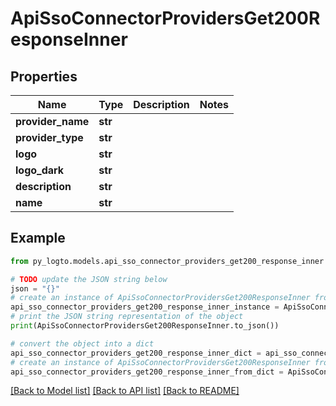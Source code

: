 # ApiSsoConnectorProvidersGet200ResponseInner


## Properties

Name | Type | Description | Notes
------------ | ------------- | ------------- | -------------
**provider_name** | **str** |  | 
**provider_type** | **str** |  | 
**logo** | **str** |  | 
**logo_dark** | **str** |  | 
**description** | **str** |  | 
**name** | **str** |  | 

## Example

```python
from py_logto.models.api_sso_connector_providers_get200_response_inner import ApiSsoConnectorProvidersGet200ResponseInner

# TODO update the JSON string below
json = "{}"
# create an instance of ApiSsoConnectorProvidersGet200ResponseInner from a JSON string
api_sso_connector_providers_get200_response_inner_instance = ApiSsoConnectorProvidersGet200ResponseInner.from_json(json)
# print the JSON string representation of the object
print(ApiSsoConnectorProvidersGet200ResponseInner.to_json())

# convert the object into a dict
api_sso_connector_providers_get200_response_inner_dict = api_sso_connector_providers_get200_response_inner_instance.to_dict()
# create an instance of ApiSsoConnectorProvidersGet200ResponseInner from a dict
api_sso_connector_providers_get200_response_inner_from_dict = ApiSsoConnectorProvidersGet200ResponseInner.from_dict(api_sso_connector_providers_get200_response_inner_dict)
```
[[Back to Model list]](../README.md#documentation-for-models) [[Back to API list]](../README.md#documentation-for-api-endpoints) [[Back to README]](../README.md)


